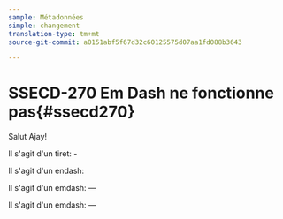 ```yaml
---
sample: Métadonnées
simple: changement
translation-type: tm+mt
source-git-commit: a0151abf5f67d32c60125575d07aa1fd088b3643

---
```


# SSECD-270 Em Dash ne fonctionne pas{#ssecd270}

Salut Ajay!

Il s'agit d'un tiret: -

Il s'agit d'un endash:

Il s'agit d'un emdash: —

Il s'agit d'un emdash: —
